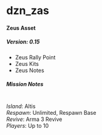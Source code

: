 # dzn_zas
#### Zeus Asset
##### Version: 0.15

- Zeus Rally Point 
- Zeus Kits
- Zeus Notes

##### Mission Notes

<br />_Island_: Altis
<br />_Respawn_: Unlimited, Respawn Base
<br />_Revive_: Arma 3 Revive
<br />_Players_: Up to 10
